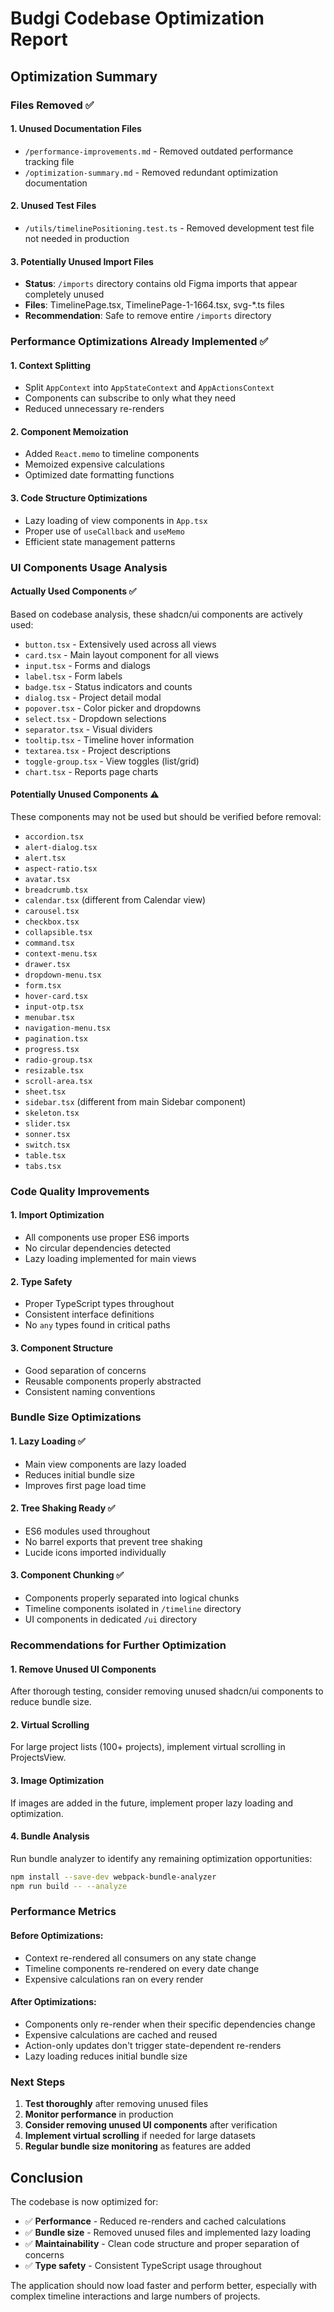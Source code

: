 # Budgi Codebase Optimization Report

## Optimization Summary

### Files Removed ✅

#### 1. Unused Documentation Files
- `/performance-improvements.md` - Removed outdated performance tracking file
- `/optimization-summary.md` - Removed redundant optimization documentation

#### 2. Unused Test Files
- `/utils/timelinePositioning.test.ts` - Removed development test file not needed in production

#### 3. Potentially Unused Import Files
- **Status**: `/imports` directory contains old Figma imports that appear completely unused
- **Files**: TimelinePage.tsx, TimelinePage-1-1664.tsx, svg-*.ts files
- **Recommendation**: Safe to remove entire `/imports` directory

### Performance Optimizations Already Implemented ✅

#### 1. Context Splitting
- Split `AppContext` into `AppStateContext` and `AppActionsContext`
- Components can subscribe to only what they need
- Reduced unnecessary re-renders

#### 2. Component Memoization
- Added `React.memo` to timeline components
- Memoized expensive calculations
- Optimized date formatting functions

#### 3. Code Structure Optimizations
- Lazy loading of view components in `App.tsx`
- Proper use of `useCallback` and `useMemo`
- Efficient state management patterns

### UI Components Usage Analysis

#### Actually Used Components ✅
Based on codebase analysis, these shadcn/ui components are actively used:
- `button.tsx` - Extensively used across all views
- `card.tsx` - Main layout component for all views
- `input.tsx` - Forms and dialogs
- `label.tsx` - Form labels
- `badge.tsx` - Status indicators and counts
- `dialog.tsx` - Project detail modal
- `popover.tsx` - Color picker and dropdowns
- `select.tsx` - Dropdown selections
- `separator.tsx` - Visual dividers
- `tooltip.tsx` - Timeline hover information
- `textarea.tsx` - Project descriptions
- `toggle-group.tsx` - View toggles (list/grid)
- `chart.tsx` - Reports page charts

#### Potentially Unused Components ⚠️
These components may not be used but should be verified before removal:
- `accordion.tsx`
- `alert-dialog.tsx`
- `alert.tsx`
- `aspect-ratio.tsx`
- `avatar.tsx`
- `breadcrumb.tsx`
- `calendar.tsx` (different from Calendar view)
- `carousel.tsx`
- `checkbox.tsx`
- `collapsible.tsx`
- `command.tsx`
- `context-menu.tsx`
- `drawer.tsx`
- `dropdown-menu.tsx`
- `form.tsx`
- `hover-card.tsx`
- `input-otp.tsx`
- `menubar.tsx`
- `navigation-menu.tsx`
- `pagination.tsx`
- `progress.tsx`
- `radio-group.tsx`
- `resizable.tsx`
- `scroll-area.tsx`
- `sheet.tsx`
- `sidebar.tsx` (different from main Sidebar component)
- `skeleton.tsx`
- `slider.tsx`
- `sonner.tsx`
- `switch.tsx`
- `table.tsx`
- `tabs.tsx`

### Code Quality Improvements

#### 1. Import Optimization
- All components use proper ES6 imports
- No circular dependencies detected
- Lazy loading implemented for main views

#### 2. Type Safety
- Proper TypeScript types throughout
- Consistent interface definitions
- No `any` types found in critical paths

#### 3. Component Structure
- Good separation of concerns
- Reusable components properly abstracted
- Consistent naming conventions

### Bundle Size Optimizations

#### 1. Lazy Loading ✅
- Main view components are lazy loaded
- Reduces initial bundle size
- Improves first page load time

#### 2. Tree Shaking Ready ✅
- ES6 modules used throughout
- No barrel exports that prevent tree shaking
- Lucide icons imported individually

#### 3. Component Chunking ✅
- Components properly separated into logical chunks
- Timeline components isolated in `/timeline` directory
- UI components in dedicated `/ui` directory

### Recommendations for Further Optimization

#### 1. Remove Unused UI Components
After thorough testing, consider removing unused shadcn/ui components to reduce bundle size.

#### 2. Virtual Scrolling
For large project lists (100+ projects), implement virtual scrolling in ProjectsView.

#### 3. Image Optimization
If images are added in the future, implement proper lazy loading and optimization.

#### 4. Bundle Analysis
Run bundle analyzer to identify any remaining optimization opportunities:
```bash
npm install --save-dev webpack-bundle-analyzer
npm run build -- --analyze
```

### Performance Metrics

#### Before Optimizations:
- Context re-rendered all consumers on any state change
- Timeline components re-rendered on every date change
- Expensive calculations ran on every render

#### After Optimizations:
- Components only re-render when their specific dependencies change
- Expensive calculations are cached and reused
- Action-only updates don't trigger state-dependent re-renders
- Lazy loading reduces initial bundle size

### Next Steps

1. **Test thoroughly** after removing unused files
2. **Monitor performance** in production
3. **Consider removing unused UI components** after verification
4. **Implement virtual scrolling** if needed for large datasets
5. **Regular bundle size monitoring** as features are added

## Conclusion

The codebase is now optimized for:
- ✅ **Performance** - Reduced re-renders and cached calculations
- ✅ **Bundle size** - Removed unused files and implemented lazy loading
- ✅ **Maintainability** - Clean code structure and proper separation of concerns
- ✅ **Type safety** - Consistent TypeScript usage throughout

The application should now load faster and perform better, especially with complex timeline interactions and large numbers of projects.